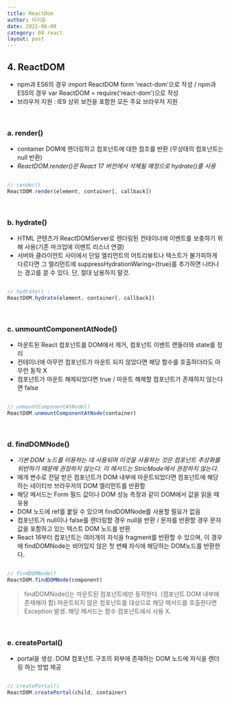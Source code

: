 ```yaml
---
title: ReactDom
author: 이지윤
date: 2022-06-08
category: 04 react
layout: post
---
```


## **4. ReactDOM**
- npm과 ES6의 경우 import ReactDOM form 'react-dom'으로 작성 / npm과 ES5의 경우 var ReactDOM = require('react-dom')으로 작성
- 브라우저 지원 : IE9 상위 보전을 포함한 모든 주요 브라우저 지원

&nbsp;
### a. render()
- container DOM에 렌더링하고 컴포넌트에 대한 참조를 반환 (무상태의 컴포넌트는 null 반환)
- *ReactDOM.render()은 React 17 버전에서 삭제될 예정으로 hydrate()를 사용*

```javascript

// render()
ReactDOM.render(element, container[, callback])

```

&nbsp;
### b. hydrate()
- HTML 콘텐츠가 ReactDOMServer로 렌더링된 컨테이너에 이벤트를 보충하기 위해 사용(기존 마크업에 이벤트 리스너 연결)
- 서버와 클라이언트 사이에서 단일 엘리먼트의 어트리뷰트나 텍스트가 불가피하게 다르다면 그 엘리먼트에 suppressHydrationWaring={true}를 추가하면 나타나는 경고를 끌 수 있다. 단, 절대 남용하지 말것.

```javascript

// hydrate() : 
ReactDOM.hydrate(element, container[, callback])

```

&nbsp;
### c. unmountComponentAtNode()
- 마운트된 React 컴포넌트를 DOM에서 제거, 컴포넌트 이벤트 랜들러와 state를 정리
- 컨테이너에 아무런 컴포넌트가 마운트 되지 않았다면 해당 함수를 호출하더라도 아무런 동작 X
- 컴포넌트가 마운트 해제되었다면 true / 마운트 해제할 컴포넌트가 존재하지 않는다면 false

```javascript

// unmountComponentAtNode()
ReactDOM.unmountComponentAtNode(container)

```

&nbsp;
### d. findDOMNode()
- *기본 DOM 노드를 이용하는 데 사용되며 이것을 사용하는 것은 컴포넌트 추상화를 위반하기 때문에 권장하지 않는다. 이 메서드는 StricMode에서 권장하지 않는다.*
- 매개 변수로 전달 받은 컴포넌트가 DOM 내부에 마운트되었다면 컴포넌트에 해당하는 네이티브 브라우저의 DOM 엘리먼트를 반환함
- 해당 메서드는 Form 필드 값이나 DOM 성능 측정과 같이 DOM에서 값을 읽을 때 유용
- DOM 노드에 ref를 붙일 수 있으며 findDOMNode를 사용할 필요가 없음
- 컴포넌트가 null이나 false를 렌더링할 경우 null을 반환 / 문자를 반환할 경우 문자 값을 포함하고 있는 텍스트 DOM 노드를 반환
- React 16부터 컴포넌트는 여러개의 자식을 fragment를 반환할 수 있으며, 이 경우에 findDOMNode는 비어있지 않은 첫 번째 자식에 해당하는 DOM노드를 반환한다.

```javascript

// findDOMNode()
ReactDOM.findDOMNode(component)

```

> findDOMNode()는 마운트된 컴포넌트에만 동작한다. (컴포넌트 DOM 내부에 존재해야 함) 마운트되지 않은 컴포넌트를 대상으로 해당 메서드를 호출한다면 Exception 발생. 해당 메서드는 함수 컴포넌트에서 사용 X.

&nbsp;
### e. createPortal()
- portal을 생성. DOM 컴포넌트 구조의 외부에 존재하는 DOM 노드에 자식을 렌더링 하는 방법 제공

```javascript

// createPortal()
ReactDOM.createPortal(child, container)

```